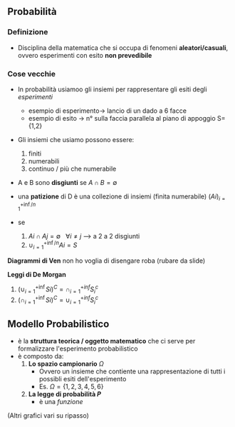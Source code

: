 ## Probabilità

### Definizione
- Disciplina della matematica che si occupa di fenomeni **aleatori/casuali**, ovvero esperimenti con esito **non prevedibile**

### Cose vecchie
- In probabilità usiamoo gli insiemi per rappresentare gli esiti degli *esperimenti*
	- esempio di esperimento-> lancio di un dado a 6 facce
	- esempio di esito -> n° sulla faccia parallela al piano di appoggio S={1,2}
- Gli insiemi che usiamo possono essere: 
	1. finiti
	2. numerabili
	3. continuo / più che numerabile   

- A e B sono **disgiunti** se $A \cap B = \emptyset$
- una **patizione** di D è una collezione di insiemi (finita numerabile) $(Ai)_{i=1}^{+ \inf / n}$
- se
	1. $Ai \cap Aj = \emptyset \ \ \ \forall i \neq j$ --> a 2 a 2 disgiunti
	2. $\cup_{i = 1}^{+ \inf / n}Ai = S$ 
	

**Diagrammi di Ven**
non ho voglia di disengare roba (rubare da slide)

**Leggi di De Morgan**
1. $(\cup_{i=1}^{+ \inf}Si)^C = \cap_{i=1}^{+ inf} S_i^c$
2. $(\cap_{i=1}^{+ \inf}Si)^C = \cup_{i=1}^{+ inf} S_i^c$

## Modello Probabilistico

- è la **struttura teorica / oggetto matematico** che ci serve per formalizzare l'esperimento probabilistico
- è composto da:
	1. **Lo spazio campionario** $\Omega$
		- Ovvero un insieme che contiente una rappresentazione di tutti i possibli esiti dell'esperimento
		- Es. $\Omega = \{1,2,3,4,5,6\}$
	1. **La legge di probabilità $P$**
		- è una *funzione* 

(Altri grafici vari su ripasso)